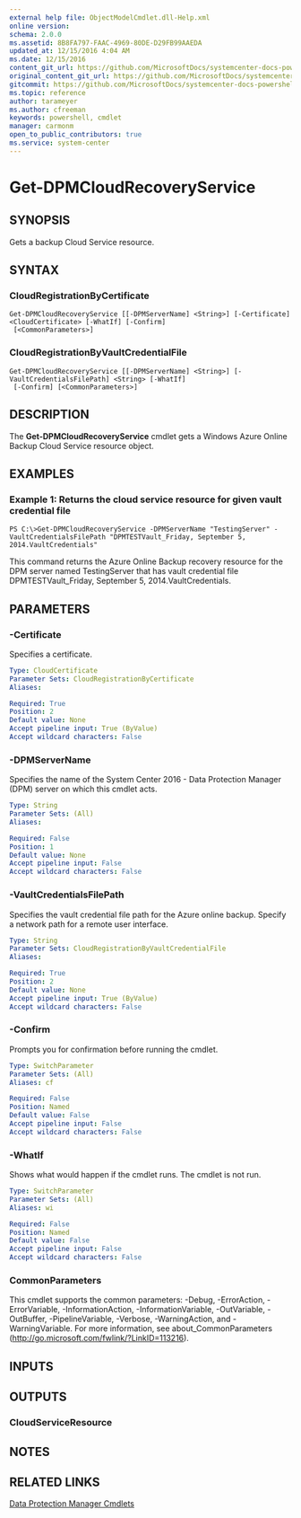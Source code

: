 ```yaml
---
external help file: ObjectModelCmdlet.dll-Help.xml
online version: 
schema: 2.0.0
ms.assetid: 8B8FA797-FAAC-4969-80DE-D29FB99AAEDA
updated_at: 12/15/2016 4:04 AM
ms.date: 12/15/2016
content_git_url: https://github.com/MicrosoftDocs/systemcenter-docs-powershell/blob/master/systemcenter-cmdlets/SystemCenter2016/DataProtectionManager/vlatest/Get-DPMCloudRecoveryService.md
original_content_git_url: https://github.com/MicrosoftDocs/systemcenter-docs-powershell/blob/master/systemcenter-cmdlets/SystemCenter2016/DataProtectionManager/vlatest/Get-DPMCloudRecoveryService.md
gitcommit: https://github.com/MicrosoftDocs/systemcenter-docs-powershell/blob/7df4508c7b907a214e6a8eca76037b06065ef078/systemcenter-cmdlets/SystemCenter2016/DataProtectionManager/vlatest/Get-DPMCloudRecoveryService.md
ms.topic: reference
author: tarameyer
ms.author: cfreeman
keywords: powershell, cmdlet
manager: carmonm
open_to_public_contributors: true
ms.service: system-center
---
```


# Get-DPMCloudRecoveryService

## SYNOPSIS
Gets a backup Cloud Service resource.

## SYNTAX

### CloudRegistrationByCertificate
```
Get-DPMCloudRecoveryService [[-DPMServerName] <String>] [-Certificate] <CloudCertificate> [-WhatIf] [-Confirm]
 [<CommonParameters>]
```

### CloudRegistrationByVaultCredentialFile
```
Get-DPMCloudRecoveryService [[-DPMServerName] <String>] [-VaultCredentialsFilePath] <String> [-WhatIf]
 [-Confirm] [<CommonParameters>]
```

## DESCRIPTION
The **Get-DPMCloudRecoveryService** cmdlet gets a Windows Azure Online Backup Cloud Service resource object.

## EXAMPLES

### Example 1: Returns the cloud service resource for given vault credential file
```
PS C:\>Get-DPMCloudRecoveryService -DPMServerName "TestingServer" -VaultCredentialsFilePath "DPMTESTVault_Friday, September 5, 2014.VaultCredentials"
```

This command returns the Azure Online Backup recovery resource for the DPM server named TestingServer that has vault credential file DPMTESTVault_Friday, September 5, 2014.VaultCredentials.

## PARAMETERS

### -Certificate
Specifies a certificate.

```yaml
Type: CloudCertificate
Parameter Sets: CloudRegistrationByCertificate
Aliases: 

Required: True
Position: 2
Default value: None
Accept pipeline input: True (ByValue)
Accept wildcard characters: False
```

### -DPMServerName
Specifies the name of the System Center 2016 - Data Protection Manager (DPM) server on which this cmdlet acts.

```yaml
Type: String
Parameter Sets: (All)
Aliases: 

Required: False
Position: 1
Default value: None
Accept pipeline input: False
Accept wildcard characters: False
```

### -VaultCredentialsFilePath
Specifies the vault credential file path for the Azure online backup.
Specify a network path for a remote user interface.

```yaml
Type: String
Parameter Sets: CloudRegistrationByVaultCredentialFile
Aliases: 

Required: True
Position: 2
Default value: None
Accept pipeline input: True (ByValue)
Accept wildcard characters: False
```

### -Confirm
Prompts you for confirmation before running the cmdlet.

```yaml
Type: SwitchParameter
Parameter Sets: (All)
Aliases: cf

Required: False
Position: Named
Default value: False
Accept pipeline input: False
Accept wildcard characters: False
```

### -WhatIf
Shows what would happen if the cmdlet runs.
The cmdlet is not run.

```yaml
Type: SwitchParameter
Parameter Sets: (All)
Aliases: wi

Required: False
Position: Named
Default value: False
Accept pipeline input: False
Accept wildcard characters: False
```

### CommonParameters
This cmdlet supports the common parameters: -Debug, -ErrorAction, -ErrorVariable, -InformationAction, -InformationVariable, -OutVariable, -OutBuffer, -PipelineVariable, -Verbose, -WarningAction, and -WarningVariable. For more information, see about_CommonParameters (http://go.microsoft.com/fwlink/?LinkID=113216).

## INPUTS

## OUTPUTS

### CloudServiceResource

## NOTES

## RELATED LINKS

[Data Protection Manager Cmdlets](xref:SystemCenter2016/DataProtectionManager/vlatest/DataProtectionManager.md)

